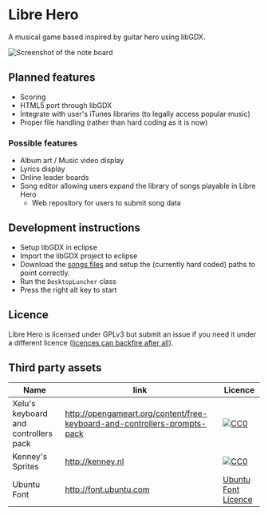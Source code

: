 Libre Hero
==========

A musical game based inspired by guitar hero using libGDX.

![Screenshot of the note board](https://raw.github.com/sramsay64/LibreHero/master/doc/images/Screenshot-1.png)

Planned features
----------------

* Scoring
* HTML5 port through libGDX
* Integrate with user's iTunes libraries (to legally access popular music)
* Proper file handling (rather than hard coding as it is now)

### Possible features ###

* Album art / Music video display
* Lyrics display
* Online leader boards
* Song editor allowing users expand the library of songs playable in Libre Hero
	* Web repository for users to submit song data

Development instructions
------------------------

* Setup libGDX in eclipse
* Import the libGDX project to eclipse
* Download the [songs files](https://github.com/sramsay64/LibreHero-Songs) and setup the (currently hard coded) paths to point correctly.
* Run the `DesktopLuncher` class
* Press the right alt key to start

Licence
-------

Libre Hero is licensed under GPLv3 but submit an issue if you need it under a different licence ([licences can backfire after all](https://dolphin-emu.org/blog/2015/05/25/relicensing-dolphin)).

Third party assets
------------------

| Name | link | Licence |
| ---- | ---- | ------- |
| Xelu's keyboard and controllers pack | <http://opengameart.org/content/free-keyboard-and-controllers-prompts-pack> | <a href="http://creativecommons.org/publicdomain/zero/1.0/"><img src="https://i.creativecommons.org/p/zero/1.0/88x31.png" alt="CC0" title="CC0"></a>
| Kenney's Sprites | <http://kenney.nl> | <a href="http://creativecommons.org/publicdomain/zero/1.0/"><img src="https://i.creativecommons.org/p/zero/1.0/88x31.png" alt="CC0" title="CC0"></a>
| Ubuntu Font | <http://font.ubuntu.com> | [Ubuntu Font Licence](http://font.ubuntu.com/licence/) |
